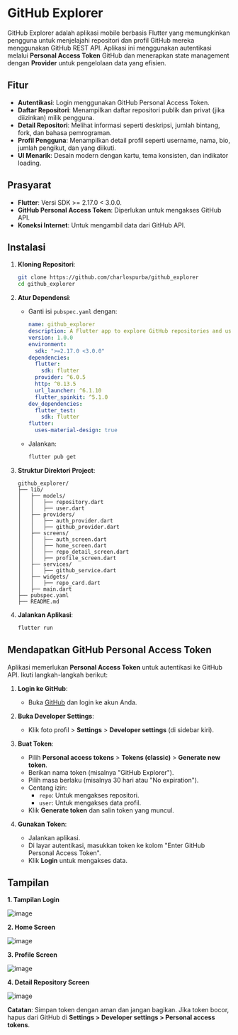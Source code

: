 # GitHub Explorer

GitHub Explorer adalah aplikasi mobile berbasis Flutter yang memungkinkan pengguna untuk menjelajahi repositori dan profil GitHub mereka menggunakan GitHub REST API. Aplikasi ini menggunakan autentikasi melalui **Personal Access Token** GitHub dan menerapkan state management dengan **Provider** untuk pengelolaan data yang efisien.

## Fitur

- **Autentikasi**: Login menggunakan GitHub Personal Access Token.
- **Daftar Repositori**: Menampilkan daftar repositori publik dan privat (jika diizinkan) milik pengguna.
- **Detail Repositori**: Melihat informasi seperti deskripsi, jumlah bintang, fork, dan bahasa pemrograman.
- **Profil Pengguna**: Menampilkan detail profil seperti username, nama, bio, jumlah pengikut, dan yang diikuti.
- **UI Menarik**: Desain modern dengan kartu, tema konsisten, dan indikator loading.

## Prasyarat

- **Flutter**: Versi SDK >= 2.17.0 < 3.0.0.
- **GitHub Personal Access Token**: Diperlukan untuk mengakses GitHub API.
- **Koneksi Internet**: Untuk mengambil data dari GitHub API.

## Instalasi

1. **Kloning Repositori**:

   ```bash
   git clone https://github.com/charlospurba/github_explorer
   cd github_explorer
   ```

2. **Atur Dependensi**:

   - Ganti isi `pubspec.yaml` dengan:
     ```yaml
     name: github_explorer
     description: A Flutter app to explore GitHub repositories and user profiles.
     version: 1.0.0
     environment:
       sdk: ">=2.17.0 <3.0.0"
     dependencies:
       flutter:
         sdk: flutter
       provider: ^6.0.5
       http: ^0.13.5
       url_launcher: ^6.1.10
       flutter_spinkit: ^5.1.0
     dev_dependencies:
       flutter_test:
         sdk: flutter
     flutter:
       uses-material-design: true
     ```
   - Jalankan:
     ```bash
     flutter pub get
     ```

3. **Struktur Direktori Project**:
   ```
   github_explorer/
   ├── lib/
   │   ├── models/
   │   │   ├── repository.dart
   │   │   ├── user.dart
   │   ├── providers/
   │   │   ├── auth_provider.dart
   │   │   ├── github_provider.dart
   │   ├── screens/
   │   │   ├── auth_screen.dart
   │   │   ├── home_screen.dart
   │   │   ├── repo_detail_screen.dart
   │   │   ├── profile_screen.dart
   │   ├── services/
   │   │   ├── github_service.dart
   │   ├── widgets/
   │   │   ├── repo_card.dart
   │   ├── main.dart
   ├── pubspec.yaml
   ├── README.md
   ```

4. **Jalankan Aplikasi**:
   ```bash
   flutter run
   ```

## Mendapatkan GitHub Personal Access Token

Aplikasi memerlukan **Personal Access Token** untuk autentikasi ke GitHub API. Ikuti langkah-langkah berikut:

1. **Login ke GitHub**:

   - Buka [GitHub](https://github.com) dan login ke akun Anda.

2. **Buka Developer Settings**:

   - Klik foto profil > **Settings** > **Developer settings** (di sidebar kiri).

3. **Buat Token**:

   - Pilih **Personal access tokens** > **Tokens (classic)** > **Generate new token**.
   - Berikan nama token (misalnya "GitHub Explorer").
   - Pilih masa berlaku (misalnya 30 hari atau "No expiration").
   - Centang izin:
     - `repo`: Untuk mengakses repositori.
     - `user`: Untuk mengakses data profil.
   - Klik **Generate token** dan salin token yang muncul.

4. **Gunakan Token**:
   - Jalankan aplikasi.
   - Di layar autentikasi, masukkan token ke kolom "Enter GitHub Personal Access Token".
   - Klik **Login** untuk mengakses data.

## Tampilan 

**1. Tampilan Login**

![image](https://github.com/user-attachments/assets/906bb396-c884-40df-9871-b12d9b72075a)

**2. Home Screen**

![image](https://github.com/user-attachments/assets/400eda2d-af2a-4337-87da-d1a4dbc4a34f)

**3. Profile Screen**

![image](https://github.com/user-attachments/assets/66bd7c7e-786b-40b1-8c4c-a21ba8688cde)

**4. Detail Repository Screen**

![image](https://github.com/user-attachments/assets/1999bbe8-0297-40b3-821e-9c6bb00d06d7)


**Catatan**: Simpan token dengan aman dan jangan bagikan. Jika token bocor, hapus dari GitHub di **Settings > Developer settings > Personal access tokens**.
